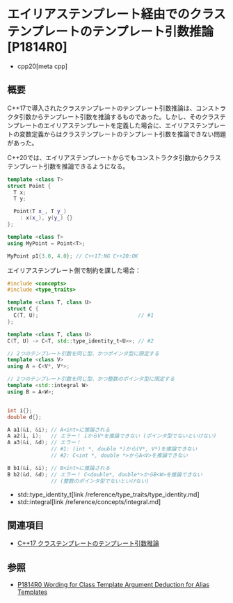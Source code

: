 # エイリアステンプレート経由でのクラステンプレートのテンプレート引数推論 [P1814R0]
* cpp20[meta cpp]

## 概要
C++17で導入されたクラステンプレートのテンプレート引数推論は、コンストラクタ引数からテンプレート引数を推論するものであった。しかし、そのクラステンプレートのエイリアステンプレートを定義した場合に、エイリアステンプレートの変数定義からはクラステンプレートのテンプレート引数を推論できない問題があった。

C++20では、エイリアステンプレートからでもコンストラクタ引数からクラステンプレート引数を推論できるようになる。

```cpp
template <class T>
struct Point {
  T x;
  T y;

  Point(T x_, T y_)
    : x(x_), y(y_) {}
};

template <class T>
using MyPoint = Point<T>;

MyPoint p1{3.0, 4.0}; // C++17:NG C++20:OK
```

エイリアステンプレート側で制約を課した場合：

```cpp
#include <concepts>
#include <type_traits>

template <class T, class U>
struct C {
  C(T, U);                                // #1
};

template <class T, class U>
C(T, U) -> C<T, std::type_identity_t<U>>; // #2

// 2つのテンプレート引数を同じ型、かつポインタ型に限定する
template <class V>
using A = C<V*, V*>;

// 2つのテンプレート引数を同じ型、かつ整数のポインタ型に限定する
template <std::integral W>
using B = A<W>;


int i{};
double d{};

A a1(&i, &i); // A<int>に推論される
A a2(i, i);   // エラー！ iからV*を推論できない (ポインタ型でないといけない)
A a3(&i, &d); // エラー！
              // #1: (int *, double *)から(V*, V*)を推論できない
              // #2: C<int *, double *>からA<V>を推論できない

B b1(&i, &i); // B<int>に推論される
B b2(&d, &d); // エラー！ C<double*, double*>からB<W>を推論できない
              // (整数のポインタ型でないといけない)
```
* std::type_identity_t[link /reference/type_traits/type_identity.md]
* std::integral[link /reference/concepts/integral.md]


## 関連項目
- [C++17 クラステンプレートのテンプレート引数推論](/lang/cpp17/type_deduction_for_class_templates.md)


## 参照
- [P1814R0 Wording for Class Template Argument Deduction for Alias Templates](http://www.open-std.org/jtc1/sc22/wg21/docs/papers/2019/p1814r0.html)
